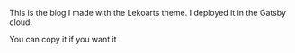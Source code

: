 This is the blog I made with the Lekoarts theme. I deployed it in the Gatsby cloud. 

You can copy it if you want it
